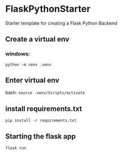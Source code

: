 # FlaskPythonStarter

Starter template for creating a Flask Python Backend

## Create a virtual env

### windows:

`python -m venv .venv`

## Enter virtual env

bash:
`source .venv/Scripts/activate`

## install requirements.txt

`pip install -r requirements.txt`

## Starting the flask app

`flask run`
